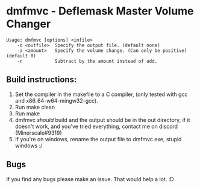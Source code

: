 # dmfmvc - Deflemask Master Volume Changer

```
Usage: dmfmvc [options] <infile>
	-o <outfile>  Specify the output file. (default none)
	-a <amount>   Specify the volume change. (Can only be positive) 	(default 0)
	-n            Subtract by the amount instead of add.
```

## Build instructions:

1. Set the compiler in the makefile to a C compiler, (only tested with gcc and x86_64-w64-mingw32-gcc).
2. Run make clean
3. Run make
4. dmfmvc *should* build and the output should be in the out directory, if it doesn't work, and you've tried everything, contact me on discord (Minerscale#9319)
5. If you're on windows, rename the output file to dmfmvc.exe, stupid windows :/

## Bugs

If you find any bugs please make an issue. That would help a lot. :D

